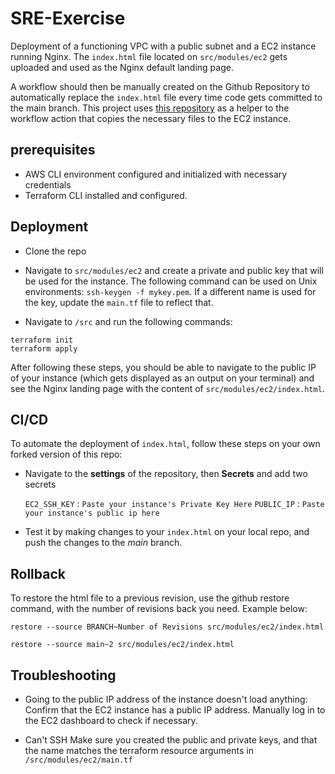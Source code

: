 # SRE-Exercise

Deployment of a functioning VPC with a public subnet and a EC2 instance running Nginx. The `index.html` file located on `src/modules/ec2` gets uploaded and used as the Nginx default landing page.

A workflow should then be manually created on the Github Repository to automatically replace the `index.html` file every time code gets committed to the main branch.
This project uses [this repository](https://github.com/easingthemes/ssh-deploy) as a helper to the workflow action that copies the necessary files to the EC2 instance.

## prerequisites

  * AWS CLI environment configured and initialized with necessary credentials
  * Terraform CLI installed and configured.


## Deployment

  * Clone the repo

  * Navigate to `src/modules/ec2` and create a private and public key that will be used for the instance. The following command can be used on Unix environments: `ssh-keygen -f mykey.pem`. If a different name is used for the key, update the `main.tf` file to reflect that.

  * Navigate to `/src` and run the following commands:
  ```
  terraform init
  terraform apply
  ```

  After following these steps, you should be able to navigate to the public IP of your instance (which gets displayed as an output on your terminal) and see the Nginx landing page with the content of `src/modules/ec2/index.html`.

## CI/CD

  To automate the deployment of `index.html`, follow these steps on your own forked version of this repo:

  * Navigate to the **settings** of the repository, then **Secrets** and add two secrets

      `EC2_SSH_KEY` : `Paste your instance's Private Key Here`
      `PUBLIC_IP`   : `Paste your instance's public ip here`

  * Test it by making changes to your `index.html` on your local repo, and push the changes to the *main* branch.

## Rollback

  To restore the html file to a previous revision, use the github restore command, with the number of revisions back you need. Example below:

  `restore --source BRANCH~Number of Revisions src/modules/ec2/index.html`

  `restore --source main~2 src/modules/ec2/index.html`

## Troubleshooting

  * Going to the public IP address of the instance doesn't load anything:
    Confirm that the EC2 instance has a public IP address. Manually log in to the EC2 dashboard to check if necessary.

  * Can't SSH
    Make sure you created the public and private keys, and that the name matches the terraform resource arguments in `/src/modules/ec2/main.tf`
